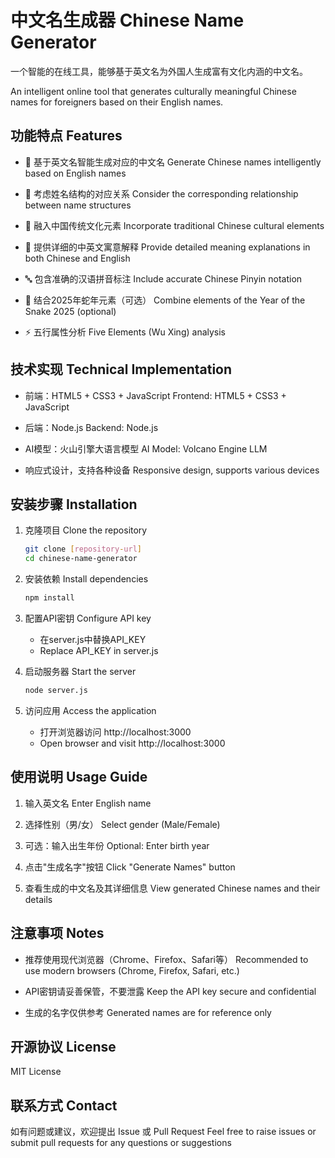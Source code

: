 # 中文名生成器 Chinese Name Generator

一个智能的在线工具，能够基于英文名为外国人生成富有文化内涵的中文名。

An intelligent online tool that generates culturally meaningful Chinese names for foreigners based on their English names.

## 功能特点 Features

- 🎯 基于英文名智能生成对应的中文名
  Generate Chinese names intelligently based on English names

- 🎨 考虑姓名结构的对应关系
  Consider the corresponding relationship between name structures

- 🌟 融入中国传统文化元素
  Incorporate traditional Chinese cultural elements

- 📝 提供详细的中英文寓意解释
  Provide detailed meaning explanations in both Chinese and English

- 🔤 包含准确的汉语拼音标注
  Include accurate Chinese Pinyin notation

- 🐍 结合2025年蛇年元素（可选）
  Combine elements of the Year of the Snake 2025 (optional)

- ⚡ 五行属性分析
  Five Elements (Wu Xing) analysis

## 技术实现 Technical Implementation

- 前端：HTML5 + CSS3 + JavaScript
  Frontend: HTML5 + CSS3 + JavaScript

- 后端：Node.js
  Backend: Node.js

- AI模型：火山引擎大语言模型
  AI Model: Volcano Engine LLM

- 响应式设计，支持各种设备
  Responsive design, supports various devices

## 安装步骤 Installation

1. 克隆项目
   Clone the repository
   ```bash
   git clone [repository-url]
   cd chinese-name-generator
   ```

2. 安装依赖
   Install dependencies
   ```bash
   npm install
   ```

3. 配置API密钥
   Configure API key
   - 在server.js中替换API_KEY
   - Replace API_KEY in server.js

4. 启动服务器
   Start the server
   ```bash
   node server.js
   ```

5. 访问应用
   Access the application
   - 打开浏览器访问 http://localhost:3000
   - Open browser and visit http://localhost:3000

## 使用说明 Usage Guide

1. 输入英文名
   Enter English name

2. 选择性别（男/女）
   Select gender (Male/Female)

3. 可选：输入出生年份
   Optional: Enter birth year

4. 点击"生成名字"按钮
   Click "Generate Names" button

5. 查看生成的中文名及其详细信息
   View generated Chinese names and their details

## 注意事项 Notes

- 推荐使用现代浏览器（Chrome、Firefox、Safari等）
  Recommended to use modern browsers (Chrome, Firefox, Safari, etc.)

- API密钥请妥善保管，不要泄露
  Keep the API key secure and confidential

- 生成的名字仅供参考
  Generated names are for reference only

## 开源协议 License

MIT License

## 联系方式 Contact

如有问题或建议，欢迎提出 Issue 或 Pull Request
Feel free to raise issues or submit pull requests for any questions or suggestions